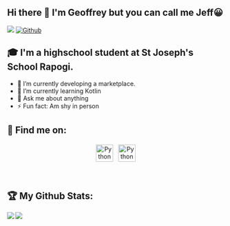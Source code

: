 ## Hi there 👋 I'm Geoffrey but you can call me Jeff😀
![](https://visitor-badge.laobi.icu/badge?page_id=Jeffx-ai.Jeffx-ai) [![Github](https://img.shields.io/github/followers/Jeffx-ai?label=Followers&logo=Github)](https://github.com/Jeffx-ai)




## 🎓 I'm a highschool student at St Joseph's School Rapogi.

- 🔭 I’m currently developing a marketplace.
- 🌱 I’m currently learning Kotlin
- 💬 Ask me about anything
- ⚡ Fun fact: Am shy in person

## :email: Find me on:

<p align="center">
 <a href="https://twitter.com/SirGeoffrey_?s=09"> <img src="https://cdn.jsdelivr.net/npm/simple-icons@v3/icons/twitter.svg" alt="Python" height="40" style="vertical-align:top; margin:4px"></a>
 <a href="https://www.linkedin.com/in/geoffrey-owuor-5a0a39233"> <img src="https://cdn.jsdelivr.net/npm/simple-icons@v3/icons/linkedin.svg" alt="Python" height="40" style="vertical-align:top; margin:4px"></a> 

</p>

<br />

## :trophy: My Github Stats:

<!--
![GitHub stats](https://readme-stats-cfgj2cxdy.vercel.app/api?username=Jeffx-ai&count_private=true&show_icons=true&theme=tokyonight)
![Top Langs](https://readme-stats-cfgj2cxdy.vercel.app/api/top-langs/?username=Jeffx-ai&hide=php&theme=tokyonight)
-->
<div>
<a href="https://github-readme-stats.vercel.app/api?username=Jeffx-ai&theme=tokyonight">
  <img  align="left" src="https://github-readme-stats.vercel.app/api?username=Jeffx-ai&count_private=true&show_icons=true&theme=tokyonight" />
</a>
<a href="https://github-readme-stats.vercel.app/api/top-langs/?username=Jeffx-ai&hide=php&theme=tokyonight">
  <img align="left" src="https://github-readme-stats.vercel.app/api/top-langs/?username=Jeffx-ai&hide=php&theme=tokyonight" />
</a>
</div>



